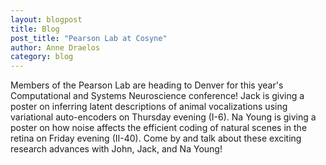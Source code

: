 ```yaml
---
layout: blogpost
title: Blog
post_title: "Pearson Lab at Cosyne"
author: Anne Draelos
category: blog
---
```

Members of the Pearson Lab are heading to Denver for this year's Computational and Systems Neuroscience conference! Jack is giving a poster on inferring latent descriptions of animal vocalizations using variational auto-encoders on Thursday evening (I-6). Na Young is giving a poster on how noise affects the efficient coding of natural scenes in the retina on Friday evening (II-40). Come by and talk about these exciting research advances with John, Jack, and Na Young!
<br>
<br>
